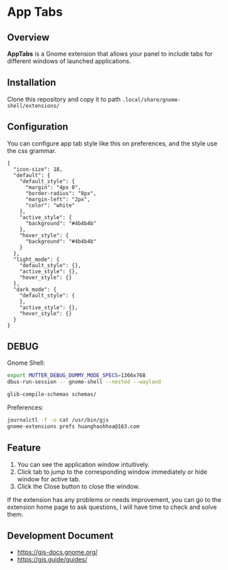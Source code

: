 # App Tabs

## Overview

**AppTabs** is a Gnome extension that allows your panel to include tabs for different windows of launched applications.

## Installation
Clone this repository and copy it to path `.local/share/gnome-shell/extensions/`

## Configuration
You can configure app tab style like this on preferences, and the style use the css grammar.

```json5
{
  "icon-size": 18,
  "default": {
    "default_style": {
      "margin": "4px 0",
      "border-radius": "8px",
      "margin-left": "2px",
      "color": "white"
    },
    "active_style": {
      "background": "#4b4b4b"
    },
    "hover_style": {
      "background": "#4b4b4b"
    }
  },
  "light_mode": {
    "default_style": {},
    "active_style": {},
    "hover_style": {}
  },
  "dark_mode": {
    "default_style": {
    },
    "active_style": {},
    "hover_style": {}
  }
}
```

## DEBUG
Gnome Shell:
```bash
export MUTTER_DEBUG_DUMMY_MODE_SPECS=1366x768
dbus-run-session -- gnome-shell --nested --wayland
```
```bash
glib-compile-schemas schemas/
```
Preferences:
```bash
journalctl -f -o cat /usr/bin/gjs
gnome-extensions prefs huanghaohhoa@163.com
```

## Feature
1. You can see the application window intuitively.
2. Click tab to jump to the corresponding window immediately or hide window for active tab.
3. Click the Close button to close the window.

If the extension has any problems or needs improvement, you can go to the extension home page to ask questions, I will have time to check and solve them.

## Development Document
* https://gjs-docs.gnome.org/
* https://gjs.guide/guides/
